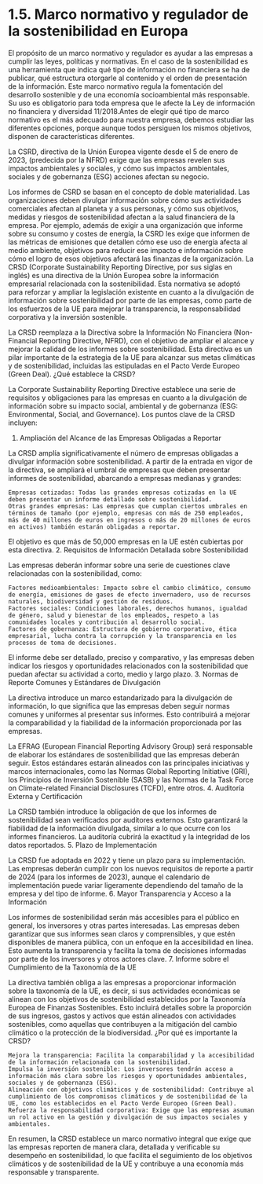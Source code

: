 # 1.5. Marco normativo y regulador de la sostenibilidad en Europa

El propósito de un marco normativo y regulador es ayudar a las empresas a cumplir las leyes, políticas y normativas. En el caso de la sostenibilidad es una herramienta que indica qué tipo de información no financiera se ha de publicar, qué estructura otorgarle al contenido y el orden de presentación de la información. Este marco normativo regula la fomentación del desarrollo sostenible y de una economía socioambiental más responsable. Su uso es obligatorio para toda empresa que le afecte la Ley de información no financiera y diversidad 11/2018.Antes de elegir qué tipo de marco normativo es el más adecuado para nuestra empresa, debemos estudiar las diferentes opciones, porque aunque todos persiguen los mismos objetivos, disponen de características diferentes. 
 
La CSRD, directiva de la Unión Europea vigente desde el 5 de enero de 2023, (predecida por la NFRD) exige que las empresas revelen sus impactos ambientales y sociales, y cómo sus impactos ambientales, sociales y de gobernanza (ESG) acciones afectan su negocio.


Los informes de CSRD se basan en el concepto de doble materialidad. Las organizaciones deben divulgar información sobre cómo sus actividades comerciales afectan al planeta y a sus personas, y cómo sus objetivos, medidas y riesgos de sostenibilidad afectan a la salud financiera de la empresa. Por ejemplo, además de exigir a una organización que informe sobre su consumo y costes de energía, la CSRD les exige que informen de las métricas de emisiones que detallen cómo ese uso de energía afecta al medio ambiente, objetivos para reducir ese impacto e información sobre cómo el logro de esos objetivos afectará las finanzas de la organización.
La CRSD (Corporate Sustainability Reporting Directive, por sus siglas en inglés) es una directiva de la Unión Europea sobre la información empresarial relacionada con la sostenibilidad. Esta normativa se adoptó para reforzar y ampliar la legislación existente en cuanto a la divulgación de información sobre sostenibilidad por parte de las empresas, como parte de los esfuerzos de la UE para mejorar la transparencia, la responsabilidad corporativa y la inversión sostenible.

La CRSD reemplaza a la Directiva sobre la Información No Financiera (Non-Financial Reporting Directive, NFRD), con el objetivo de ampliar el alcance y mejorar la calidad de los informes sobre sostenibilidad. Esta directiva es un pilar importante de la estrategia de la UE para alcanzar sus metas climáticas y de sostenibilidad, incluidas las estipuladas en el Pacto Verde Europeo (Green Deal).
¿Qué establece la CRSD?

La Corporate Sustainability Reporting Directive establece una serie de requisitos y obligaciones para las empresas en cuanto a la divulgación de información sobre su impacto social, ambiental y de gobernanza (ESG: Environmental, Social, and Governance). Los puntos clave de la CRSD incluyen:
1. Ampliación del Alcance de las Empresas Obligadas a Reportar

La CRSD amplía significativamente el número de empresas obligadas a divulgar información sobre sostenibilidad. A partir de la entrada en vigor de la directiva, se ampliará el umbral de empresas que deben presentar informes de sostenibilidad, abarcando a empresas medianas y grandes:

    Empresas cotizadas: Todas las grandes empresas cotizadas en la UE deben presentar un informe detallado sobre sostenibilidad.
    Otras grandes empresas: Las empresas que cumplan ciertos umbrales en términos de tamaño (por ejemplo, empresas con más de 250 empleados, más de 40 millones de euros en ingresos o más de 20 millones de euros en activos) también estarán obligadas a reportar.

El objetivo es que más de 50,000 empresas en la UE estén cubiertas por esta directiva.
2. Requisitos de Información Detallada sobre Sostenibilidad

Las empresas deberán informar sobre una serie de cuestiones clave relacionadas con la sostenibilidad, como:

    Factores medioambientales: Impacto sobre el cambio climático, consumo de energía, emisiones de gases de efecto invernadero, uso de recursos naturales, biodiversidad y gestión de residuos.
    Factores sociales: Condiciones laborales, derechos humanos, igualdad de género, salud y bienestar de los empleados, respeto a las comunidades locales y contribución al desarrollo social.
    Factores de gobernanza: Estructura de gobierno corporativo, ética empresarial, lucha contra la corrupción y la transparencia en los procesos de toma de decisiones.

El informe debe ser detallado, preciso y comparativo, y las empresas deben indicar los riesgos y oportunidades relacionados con la sostenibilidad que puedan afectar su actividad a corto, medio y largo plazo.
3. Normas de Reporte Comunes y Estándares de Divulgación

La directiva introduce un marco estandarizado para la divulgación de información, lo que significa que las empresas deben seguir normas comunes y uniformes al presentar sus informes. Esto contribuirá a mejorar la comparabilidad y la fiabilidad de la información proporcionada por las empresas.

La EFRAG (European Financial Reporting Advisory Group) será responsable de elaborar los estándares de sostenibilidad que las empresas deberán seguir. Estos estándares estarán alineados con las principales iniciativas y marcos internacionales, como las Normas Global Reporting Initiative (GRI), los Principios de Inversión Sostenible (SASB) y las Normas de la Task Force on Climate-related Financial Disclosures (TCFD), entre otros.
4. Auditoría Externa y Certificación

La CRSD también introduce la obligación de que los informes de sostenibilidad sean verificados por auditores externos. Esto garantizará la fiabilidad de la información divulgada, similar a lo que ocurre con los informes financieros. La auditoría cubrirá la exactitud y la integridad de los datos reportados.
5. Plazo de Implementación

La CRSD fue adoptada en 2022 y tiene un plazo para su implementación. Las empresas deberán cumplir con los nuevos requisitos de reporte a partir de 2024 (para los informes de 2023), aunque el calendario de implementación puede variar ligeramente dependiendo del tamaño de la empresa y del tipo de informe.
6. Mayor Transparencia y Acceso a la Información

Los informes de sostenibilidad serán más accesibles para el público en general, los inversores y otras partes interesadas. Las empresas deben garantizar que sus informes sean claros y comprensibles, y que estén disponibles de manera pública, con un enfoque en la accesibilidad en línea. Esto aumenta la transparencia y facilita la toma de decisiones informadas por parte de los inversores y otros actores clave.
7. Informe sobre el Cumplimiento de la Taxonomía de la UE

La directiva también obliga a las empresas a proporcionar información sobre la taxonomía de la UE, es decir, si sus actividades económicas se alinean con los objetivos de sostenibilidad establecidos por la Taxonomía Europea de Finanzas Sostenibles. Esto incluirá detalles sobre la proporción de sus ingresos, gastos y activos que están alineados con actividades sostenibles, como aquellas que contribuyen a la mitigación del cambio climático o la protección de la biodiversidad.
¿Por qué es importante la CRSD?

    Mejora la transparencia: Facilita la comparabilidad y la accesibilidad de la información relacionada con la sostenibilidad.
    Impulsa la inversión sostenible: Los inversores tendrán acceso a información más clara sobre los riesgos y oportunidades ambientales, sociales y de gobernanza (ESG).
    Alineación con objetivos climáticos y de sostenibilidad: Contribuye al cumplimiento de los compromisos climáticos y de sostenibilidad de la UE, como los establecidos en el Pacto Verde Europeo (Green Deal).
    Refuerza la responsabilidad corporativa: Exige que las empresas asuman un rol activo en la gestión y divulgación de sus impactos sociales y ambientales.

En resumen, la CRSD establece un marco normativo integral que exige que las empresas reporten de manera clara, detallada y verificable su desempeño en sostenibilidad, lo que facilita el seguimiento de los objetivos climáticos y de sostenibilidad de la UE y contribuye a una economía más responsable y transparente.
